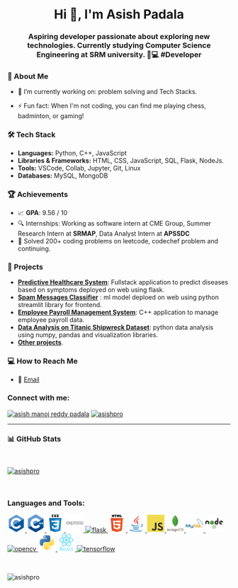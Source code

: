 <h1 align="center">Hi 👋, I'm Asish Padala</h1>
<h3 align="center">Aspiring developer passionate about exploring new technologies. Currently studying Computer Science Engineering at SRM university. 🌟💻 #Developer</h3>


### 🚀 About Me
- 🔭 I’m currently working on: problem solving and Tech Stacks.
<!-- - 🌱 I’m currently learning: **Dynamic Programming**
- 💬 Ask me about: **Machine Learning**, **Data Analysis**, and **Full-Stack Development**
!-->
- ⚡ Fun fact: When I'm not coding, you can find me playing chess, badminton, or gaming! 

### 🛠 Tech Stack
- **Languages:** Python, C++, JavaScript
- **Libraries & Frameworks:** HTML, CSS, JavaScript, SQL, Flask, NodeJs.
- **Tools:**  VSCode, Collab, Jupyter, Git, Linux
- **Databases:** MySQL, MongoDB

### 🏆 Achievements
- 📈 **GPA**: 9.56 / 10
- 🔍 Internships: Working as software intern at CME Group, Summer Research Intern at **SRMAP**, Data Analyst Intern at **APSSDC**
- 🥇 Solved 200+ coding problems on leetcode, codechef problem and continuing.

### 📂 Projects
- **[Predictive Healthcare System](https://github.com/AsishPro/Patient-HealthCare-System)**: Fullstack application to predict diseases based on symptoms deployed on web using flask.
- **[Spam Messages Classifier](https://github.com/AsishPro/Messages-Classifier)** : ml model deploed on web using python streamlit library for frontend.
- **[Employee Payroll Management System](https://github.com/AsishPro/Employee-Payroll-Management)**: C++ application to manage employee payroll data.
- **[Data Analysis on Titanic Shipwreck Dataset](https://github.com/your-username/your-project)**: python data analysis using numpy, pandas and visualization libraries.
- **[Other projects](https://asishpro.github.io/Resume/)**.

### 💻 How to Reach Me
- 📧 [Email](mailto:asishmanojreddy@gmail.com)
<h3 align="left">Connect with me:</h3>
<p align="left">
<a href="https://www.linkedin.com/in/asish-manoj-reddy-padala-43a67423b/" target="blank"><img align="center" src="https://raw.githubusercontent.com/rahuldkjain/github-profile-readme-generator/master/src/images/icons/Social/linked-in-alt.svg" alt="asish manoj reddy padala" height="30" width="40" /></a>
<a href="https://www.leetcode.com/asishpro" target="blank"><img align="center" src="https://raw.githubusercontent.com/rahuldkjain/github-profile-readme-generator/master/src/images/icons/Social/leet-code.svg" alt="asishpro" height="30" width="40" /></a>
</p>

--- 

### 📊 GitHub Stats

<br>
<p align="left"> <a href="https://github.com/ryo-ma/github-profile-trophy"><img src="https://github-profile-trophy.vercel.app/?username=asishpro" alt="asishpro" /></a> </p>

<br>
<h3 align="left">Languages and Tools:</h3>
<p align="left"> <a href="https://www.cprogramming.com/" target="_blank" rel="noreferrer"> <img src="https://raw.githubusercontent.com/devicons/devicon/master/icons/c/c-original.svg" alt="c" width="40" height="40"/> </a> <a href="https://www.w3schools.com/cpp/" target="_blank" rel="noreferrer"> <img src="https://raw.githubusercontent.com/devicons/devicon/master/icons/cplusplus/cplusplus-original.svg" alt="cplusplus" width="40" height="40"/> </a> <a href="https://www.w3schools.com/css/" target="_blank" rel="noreferrer"> <img src="https://raw.githubusercontent.com/devicons/devicon/master/icons/css3/css3-original-wordmark.svg" alt="css3" width="40" height="40"/> </a> <a href="https://expressjs.com" target="_blank" rel="noreferrer"> <img src="https://raw.githubusercontent.com/devicons/devicon/master/icons/express/express-original-wordmark.svg" alt="express" width="40" height="40"/> </a> <a href="https://flask.palletsprojects.com/" target="_blank" rel="noreferrer"> <img src="https://www.vectorlogo.zone/logos/pocoo_flask/pocoo_flask-icon.svg" alt="flask" width="40" height="40"/> </a> <a href="https://www.w3.org/html/" target="_blank" rel="noreferrer"> <img src="https://raw.githubusercontent.com/devicons/devicon/master/icons/html5/html5-original-wordmark.svg" alt="html5" width="40" height="40"/> </a> <a href="https://www.java.com" target="_blank" rel="noreferrer"> <img src="https://raw.githubusercontent.com/devicons/devicon/master/icons/java/java-original.svg" alt="java" width="40" height="40"/> </a> <a href="https://developer.mozilla.org/en-US/docs/Web/JavaScript" target="_blank" rel="noreferrer"> <img src="https://raw.githubusercontent.com/devicons/devicon/master/icons/javascript/javascript-original.svg" alt="javascript" width="40" height="40"/> </a> <a href="https://www.mongodb.com/" target="_blank" rel="noreferrer"> <img src="https://raw.githubusercontent.com/devicons/devicon/master/icons/mongodb/mongodb-original-wordmark.svg" alt="mongodb" width="40" height="40"/> </a> <a href="https://www.mysql.com/" target="_blank" rel="noreferrer"> <img src="https://raw.githubusercontent.com/devicons/devicon/master/icons/mysql/mysql-original-wordmark.svg" alt="mysql" width="40" height="40"/> </a> <a href="https://nodejs.org" target="_blank" rel="noreferrer"> <img src="https://raw.githubusercontent.com/devicons/devicon/master/icons/nodejs/nodejs-original-wordmark.svg" alt="nodejs" width="40" height="40"/> </a> <a href="https://opencv.org/" target="_blank" rel="noreferrer"> <img src="https://www.vectorlogo.zone/logos/opencv/opencv-icon.svg" alt="opencv" width="40" height="40"/> </a> <a href="https://www.python.org" target="_blank" rel="noreferrer"> <img src="https://raw.githubusercontent.com/devicons/devicon/master/icons/python/python-original.svg" alt="python" width="40" height="40"/> </a> <a href="https://reactjs.org/" target="_blank" rel="noreferrer"> <img src="https://raw.githubusercontent.com/devicons/devicon/master/icons/react/react-original-wordmark.svg" alt="react" width="40" height="40"/> </a> <a href="https://www.tensorflow.org" target="_blank" rel="noreferrer"> <img src="https://www.vectorlogo.zone/logos/tensorflow/tensorflow-icon.svg" alt="tensorflow" width="40" height="40"/> </a> </p>
<br>
<p><img align="center" src="https://github-readme-stats.vercel.app/api/top-langs?username=asishpro&show_icons=true&locale=en&layout=compact" alt="asishpro" /></p>

